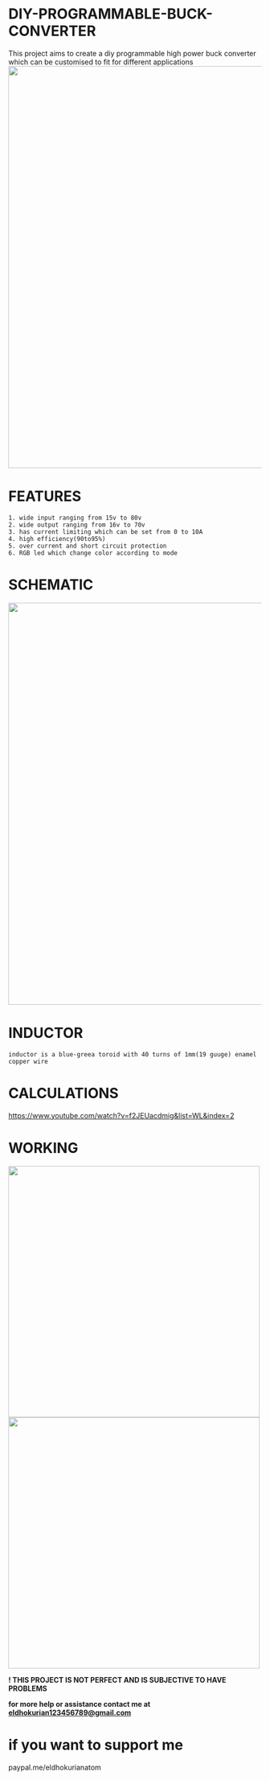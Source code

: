 # DIY-PROGRAMMABLE-BUCK-CONVERTER
This project aims to create a diy programmable high power buck converter which can be customised to fit for different applications 
 <image src="images/IMG_20210125_130544.jpg" width="800"> 
 
  # FEATURES
 ```
1. wide input ranging from 15v to 80v
2. wide output ranging from 16v to 70v
3. has current limiting which can be set from 0 to 10A
4. high efficiency(90to95%)
5. over current and short circuit protection
6. RGB led which change color according to mode
``` 

# SCHEMATIC
<image src="images/Schematic_buckx_2021-02-04.png" width="800"> 

# INDUCTOR
 ```
 inductor is a blue-greea toroid with 40 turns of 1mm(19 guuge) enamel copper wire
  ```
# CALCULATIONS 
https://www.youtube.com/watch?v=f2JEUacdmig&list=WL&index=2
# WORKING
<image src="images/IMG_20210126_113046.jpg" width="500"> 
 <image src="images/IMG_20210126_113055.jpg" width="500"> 
  
  **! THIS PROJECT IS NOT PERFECT AND IS SUBJECTIVE TO HAVE PROBLEMS**
  
**for more help or assistance contact me at eldhokurian123456789@gmail.com**

# if you want to support me
paypal.me/eldhokurianatom
